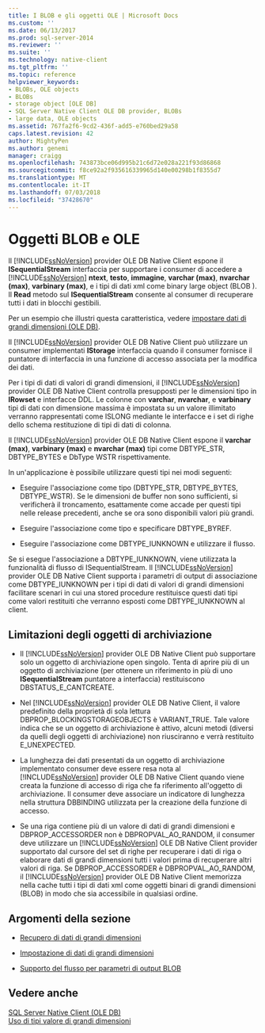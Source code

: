 ```yaml
---
title: I BLOB e gli oggetti OLE | Microsoft Docs
ms.custom: ''
ms.date: 06/13/2017
ms.prod: sql-server-2014
ms.reviewer: ''
ms.suite: ''
ms.technology: native-client
ms.tgt_pltfrm: ''
ms.topic: reference
helpviewer_keywords:
- BLOBs, OLE objects
- BLOBs
- storage object [OLE DB]
- SQL Server Native Client OLE DB provider, BLOBs
- large data, OLE objects
ms.assetid: 767fa2f6-9cd2-436f-add5-e760bed29a58
caps.latest.revision: 42
author: MightyPen
ms.author: genemi
manager: craigg
ms.openlocfilehash: 743873bce06d995b21c6d72e028a221f93d86868
ms.sourcegitcommit: f8ce92a2f935616339965d140e00298b1f8355d7
ms.translationtype: MT
ms.contentlocale: it-IT
ms.lasthandoff: 07/03/2018
ms.locfileid: "37428670"
---
```

# <a name="blobs-and-ole-objects"></a>Oggetti BLOB e OLE
  Il [!INCLUDE[ssNoVersion](../../includes/ssnoversion-md.md)] provider OLE DB Native Client espone il **ISequentialStream** interfaccia per supportare i consumer di accedere a [!INCLUDE[ssNoVersion](../../includes/ssnoversion-md.md)] **ntext**, **testo**, **immagine**, **varchar (max)**, **nvarchar (max)**, **varbinary (max)**, e i tipi di dati xml come binary large object (BLOB ). Il **Read** metodo sul **ISequentialStream** consente al consumer di recuperare tutti i dati in blocchi gestibili.  
  
 Per un esempio che illustri questa caratteristica, vedere [impostare dati di grandi dimensioni &#40;OLE DB&#41;](../native-client-ole-db-how-to/set-large-data-ole-db.md).  
  
 Il [!INCLUDE[ssNoVersion](../../includes/ssnoversion-md.md)] provider OLE DB Native Client può utilizzare un consumer implementati **IStorage** interfaccia quando il consumer fornisce il puntatore di interfaccia in una funzione di accesso associata per la modifica dei dati.  
  
 Per i tipi di dati di valori di grandi dimensioni, il [!INCLUDE[ssNoVersion](../../includes/ssnoversion-md.md)] provider OLE DB Native Client controlla presupposti per le dimensioni tipo in **IRowset** e interfacce DDL. Le colonne con **varchar**, **nvarchar**, e **varbinary** tipi di dati con dimensione massima è impostata su un valore illimitato verranno rappresentati come ISLONG mediante le interfacce e i set di righe dello schema restituzione di tipi di dati di colonna.  
  
 Il [!INCLUDE[ssNoVersion](../../includes/ssnoversion-md.md)] provider OLE DB Native Client espone il **varchar (max)**, **varbinary (max)** e **nvarchar (max)** tipi come DBTYPE_STR, DBTYPE_BYTES e DbType WSTR rispettivamente.  
  
 In un'applicazione è possibile utilizzare questi tipi nei modi seguenti:  
  
-   Eseguire l'associazione come tipo (DBTYPE_STR, DBTYPE_BYTES, DBTYPE_WSTR). Se le dimensioni de buffer non sono sufficienti, si verificherà il troncamento, esattamente come accade per questi tipi nelle release precedenti, anche se ora sono disponibili valori più grandi.  
  
-   Eseguire l'associazione come tipo e specificare DBTYPE_BYREF.  
  
-   Eseguire l'associazione come DBTYPE_IUNKNOWN e utilizzare il flusso.  
  
 Se si esegue l'associazione a DBTYPE_IUNKNOWN, viene utilizzata la funzionalità di flusso di ISequentialStream. Il [!INCLUDE[ssNoVersion](../../includes/ssnoversion-md.md)] provider OLE DB Native Client supporta i parametri di output di associazione come DBTYPE_IUNKNOWN per i tipi di dati di valori di grandi dimensioni facilitare scenari in cui una stored procedure restituisce questi dati tipi come valori restituiti che verranno esposti come DBTYPE_IUNKNOWN al client.  
  
## <a name="storage-object-limitations"></a>Limitazioni degli oggetti di archiviazione  
  
-   Il [!INCLUDE[ssNoVersion](../../includes/ssnoversion-md.md)] provider OLE DB Native Client può supportare solo un oggetto di archiviazione open singolo. Tenta di aprire più di un oggetto di archiviazione (per ottenere un riferimento in più di uno **ISequentialStream** puntatore a interfaccia) restituiscono DBSTATUS_E_CANTCREATE.  
  
-   Nel [!INCLUDE[ssNoVersion](../../includes/ssnoversion-md.md)] provider OLE DB Native Client, il valore predefinito della proprietà di sola lettura DBPROP_BLOCKINGSTORAGEOBJECTS è VARIANT_TRUE. Tale valore indica che se un oggetto di archiviazione è attivo, alcuni metodi (diversi da quelli degli oggetti di archiviazione) non riusciranno e verrà restituito E_UNEXPECTED.  
  
-   La lunghezza dei dati presentati da un oggetto di archiviazione implementato consumer deve essere resa nota al [!INCLUDE[ssNoVersion](../../includes/ssnoversion-md.md)] provider OLE DB Native Client quando viene creata la funzione di accesso di riga che fa riferimento all'oggetto di archiviazione. Il consumer deve associare un indicatore di lunghezza nella struttura DBBINDING utilizzata per la creazione della funzione di accesso.  
  
-   Se una riga contiene più di un valore di dati di grandi dimensioni e DBPROP_ACCESSORDER non è DBPROPVAL_AO_RANDOM, il consumer deve utilizzare un [!INCLUDE[ssNoVersion](../../includes/ssnoversion-md.md)] OLE DB Native Client provider supportato dal cursore del set di righe per recuperare i dati di riga o elaborare dati di grandi dimensioni tutti i valori prima di recuperare altri valori di riga. Se DBPROP_ACCESSORDER è DBPROPVAL_AO_RANDOM, il [!INCLUDE[ssNoVersion](../../includes/ssnoversion-md.md)] provider OLE DB Native Client memorizza nella cache tutti i tipi di dati xml come oggetti binari di grandi dimensioni (BLOB) in modo che sia accessibile in qualsiasi ordine.  
  
## <a name="in-this-section"></a>Argomenti della sezione  
  
-   [Recupero di dati di grandi dimensioni](getting-large-data.md)  
  
-   [Impostazione di dati di grandi dimensioni](setting-large-data.md)  
  
-   [Supporto del flusso per parametri di output BLOB](streaming-support-for-blob-output-parameters.md)  
  
## <a name="see-also"></a>Vedere anche  
 [SQL Server Native Client &#40;OLE DB&#41;](../native-client/ole-db/sql-server-native-client-ole-db.md)   
 [Uso di tipi valore di grandi dimensioni](../native-client/features/using-large-value-types.md)  
  
  
